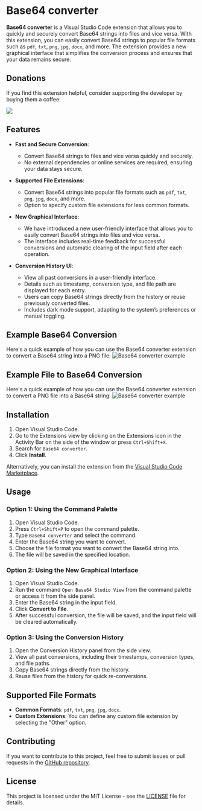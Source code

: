 # Base64 converter

**Base64 converter** is a Visual Studio Code extension that allows you to quickly and securely convert Base64 strings into files and vice versa. With this extension, you can easily convert Base64 strings to popular file formats such as `pdf`, `txt`, `png`, `jpg`, `docx`, and more. The extension provides a new graphical interface that simplifies the conversion process and ensures that your data remains secure.

## Donations

If you find this extension helpful, consider supporting the developer by buying them a coffee:

<a href="https://www.buymeacoffee.com/xubylelec"><img src="https://img.buymeacoffee.com/button-api/?text=Buy me a coffee&emoji=☕&slug=xubylelec&button_colour=BD5FFF&font_colour=ffffff&font_family=Lato&outline_colour=000000&coffee_colour=FFDD00" /></a>

## Features

- **Fast and Secure Conversion**:
  - Convert Base64 strings to files and vice versa quickly and securely.
  - No external dependencies or online services are required, ensuring your data stays secure.
  
- **Supported File Extensions**:
  - Convert Base64 strings into popular file formats such as `pdf`, `txt`, `png`, `jpg`, `docx`, and more.
  - Option to specify custom file extensions for less common formats.

- **New Graphical Interface**:
  - We have introduced a new user-friendly interface that allows you to easily convert Base64 strings into files and vice versa.
  - The interface includes real-time feedback for successful conversions and automatic clearing of the input field after each operation.

- **Conversion History UI**:
  - View all past conversions in a user-friendly interface.
  - Details such as timestamp, conversion type, and file path are displayed for each entry.
  - Users can copy Base64 strings directly from the history or reuse previously converted files.
  - Includes dark mode support, adapting to the system’s preferences or manual toggling.

## Example Base64 Conversion

Here's a quick example of how you can use the Base64 converter extension to convert a Base64 string into a PNG file:
![Base64 converter example](https://i.imgur.com/tEmCxmv.png)

## Example File to Base64 Conversion

Here's a quick example of how you can use the Base64 converter extension to convert a PNG file into a Base64 string: ![Base64 converter example](https://i.imgur.com/gEGzT9D.png)

## Installation

1. Open Visual Studio Code.
2. Go to the Extensions view by clicking on the Extensions icon in the Activity Bar on the side of the window or press `Ctrl+Shift+X`.
3. Search for `Base64 converter`.
4. Click **Install**.

Alternatively, you can install the extension from the [Visual Studio Code Marketplace](https://marketplace.visualstudio.com/items?itemName=Xubylele.base64-converter).

## Usage

### Option 1: Using the Command Palette

1. Open Visual Studio Code.
2. Press `Ctrl+Shift+P` to open the command palette.
3. Type `Base64 converter` and select the command.
4. Enter the Base64 string you want to convert.
5. Choose the file format you want to convert the Base64 string into.
6. The file will be saved in the specified location.

### Option 2: Using the New Graphical Interface

1. Open Visual Studio Code.
2. Run the command `Open Base64 Studio View` from the command palette or access it from the side panel.
3. Enter the Base64 string in the input field.
4. Click **Convert to File**.
5. After successful conversion, the file will be saved, and the input field will be cleared automatically.

### Option 3: Using the Conversion History

1. Open the Conversion History panel from the side view.
2. View all past conversions, including their timestamps, conversion types, and file paths.
3. Copy Base64 strings directly from the history.
4. Reuse files from the history for quick re-conversions.

## Supported File Formats

- **Common Formats**: `pdf`, `txt`, `png`, `jpg`, `docx`.
- **Custom Extensions**: You can define any custom file extension by selecting the "Other" option.

## Contributing

If you want to contribute to this project, feel free to submit issues or pull requests in the [GitHub repository](https://github.com/xubylele/base64-converter).

## License

This project is licensed under the MIT License - see the [LICENSE](LICENSE) file for details.

